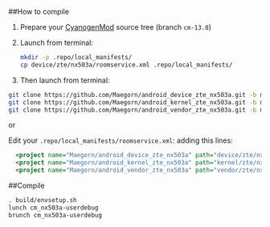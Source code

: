 ##How to compile

1.  Prepare your [CyanogenMod](https://github.com/CyanogenMod/android) source tree (branch `cm-13.0`)

2. Launch from terminal:
     ```sh 
    mkdir -p .repo/local_manifests/ 
    cp device/zte/nx503a/roomservice.xml .repo/local_manifests/
    ```

3. Then launch from terminal:
```sh
git clone https://github.com/Maegorn/android_device_zte_nx503a.git -b mm-6.0 device/zte/nx503a
git clone https://github.com/Maegorn/android_kernel_zte_nx503a.git -b mm-6.0 kernel/zte/nx503a
git clone https://github.com/Maegorn/android_vendor_zte_nx503a.git -b mm-6.0 vendor/zte/nx503a
```

or

Edit  your `.repo/local_manifests/roomservice.xml`: adding this lines:
```xml
  <project name="Maegorn/android_device_zte_nx503a" path="device/zte/nx503a" remote="github" revision="cm-13.0" />
  <project name="Maegorn/android_kernel_zte_nx503a" path="kernel/zte/nx503a" remote="github" revision="cm-13.0" />
  <project name="Maegorn/android_vendor_zte_nx503a" path="vendor/zte/nx503a" remote="github" revision="cm-13.0" />
  ```

##Compile
```sh
. build/envsetup.sh
lunch cm_nx503a-userdebug
brunch cm_nx503a-userdebug
```
